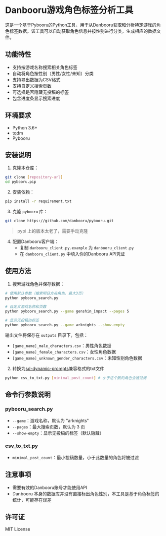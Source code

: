 # Danbooru游戏角色标签分析工具

这是一个基于Pybooru的Python工具，用于从Danbooru获取和分析特定游戏的角色标签数据。该工具可以自动获取角色信息并按性别进行分类，生成相应的数据文件。

## 功能特性

- 支持按游戏名称搜索相关角色标签
- 自动将角色按性别（男性/女性/未知）分类
- 支持导出数据为CSV格式
- 支持自定义搜索页数
- 可选择是否隐藏无投稿的标签
- 包含进度条显示搜索进度

## 环境要求

- Python 3.6+
- tqdm
- Pybooru

## 安装说明

1. 克隆本仓库：
```bash
git clone [repository-url]
cd pybooru.pip
```

2. 安装依赖：
```bash
pip install -r requirement.txt
```

3. 克隆 `pybooru` 库：
```bash
git clone https://github.com/danbooru/pybooru.git
```
> pypi 上的版本太老了，需要手动克隆

4. 配置Danbooru客户端：
   - 复制 `danbooru_client.py.example` 为 `danbooru_client.py`
   - 在 `danbooru_client.py` 中填入你的Danbooru API凭证

## 使用方法

1. 搜索游戏角色并保存数据：
```bash
# 使用默认参数（搜索明日方舟角色，最大3页）
python pybooru_search.py

# 自定义游戏名称和页数
python pybooru_search.py --game genshin_impact --pages 5

# 显示无投稿的标签
python pybooru_search.py --game arknights --show-empty
```

输出文件将保存在 `outputs` 目录下，包括：
- `[game_name]_male_characters.csv`：男性角色数据
- `[game_name]_female_characters.csv`：女性角色数据
- `[game_name]_unknown_gender_characters.csv`：未知性别角色数据

2. 转换为[sd-dynamic-prompts](https://github.com/adieyal/sd-dynamic-prompts)兼容格式的txt文件
```bash
python csv_to_txt.py [minimal_post_count] # 小于这个数的角色会被过滤
```

## 命令行参数说明

### pybooru_search.py
- `--game`：游戏名称，默认为 "arknights"
- `--pages`：最大搜索页数，默认为 3 页
- `--show-empty`：显示无投稿的标签（默认隐藏）

### csv_to_txt.py
- `minimal_post_count`：最小投稿数量，小于此数量的角色将被过滤

## 注意事项

- 需要有效的Danbooru账号才能使用API
- Danbooru 本身的数据库并没有直接标出角色性别，本工具是基于角色标签的统计，可能存在误差

## 许可证

MIT License 
